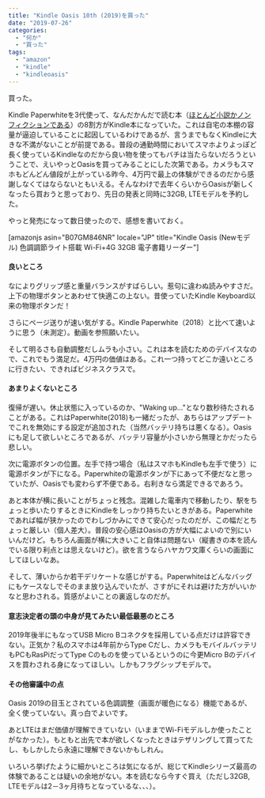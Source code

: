 ```yaml
---
title: "Kindle Oasis 10th (2019)を買った"
date: "2019-07-26"
categories: 
  - "何か"
  - "買った"
tags: 
  - "amazon"
  - "kindle"
  - "kindleoasis"
---
```


買った。

Kindle Paperwhiteを3代使って、なんだかんだで読む本（[ほとんど小説かノンフィクションである](https://booklog.jp/users/naotaco)）の8割方がKindle本になっていた。これは自宅の本棚の容量が逼迫していることに起因しているわけであるが、言うまでもなくKindleに大きな不満がないことが前提である。普段の通勤時間においてスマホよりよっぽど長く使っているKindleなのだから良い物を使ってもバチは当たらないだろうということで、えいやっとOasisを買ってみることにした次第である。カメラもスマホもどんどん値段が上がっている昨今、4万円で最上の体験ができるのだから感謝しなくてはならないともいえる。そんなわけで去年くらいからOasisが新しくなったら買おうと思っており、先日の発表と同時に32GB, LTEモデルを予約した。

やっと発売になって数日使ったので、感想を書いておく。

\[amazonjs asin="B07GM846NR" locale="JP" title="Kindle Oasis (Newモデル) 色調調節ライト搭載 Wi-Fi+4G 32GB 電子書籍リーダー"\]

#### 良いところ

なによりグリップ感と重量バランスがすばらしい。惹句に違わぬ読みやすさだ。上下の物理ボタンとあわせて快適この上ない。昔使っていたKindle Keyboard以来の物理ボタンだ！

さらにページ送りが速い気がする。Kindle Paperwhite（2018）と比べて速いように思う（未測定）。動画を参照願いたい。

そして明るさも自動調整だしムラも小さい。これは本を読むためのデバイスなので、これでもう満足だ。4万円の価値はある。これ一つ持ってどこか遠いところに行きたい、できればビジネスクラスで。

#### あまりよくないところ

復帰が遅い。休止状態に入っているのか、"Waking up..."となり数秒待たされることがある。これはPaperwhite(2018)も一緒だったが、あちらはアップデートでこれを無効にする設定が追加された（当然バッテリ持ちは悪くなる）。Oasisにも足して欲しいところであるが、バッテリ容量が小さいから無理とかだったら悲しい。

次に電源ボタンの位置。左手で持つ場合（私はスマホもKindleも左手で使う）に電源ボタンが下になる。Paperwhiteの電源ボタンが下にあって不便だなと思っていたが、Oasisでも変わらず不便である。右利きなら満足できるであろう。

あと本体が横に長いことがちょっと残念。混雑した電車内で移動したり、駅をちょっと歩いたりするときにKindleをしっかり持ちたいときがある。Paperwhiteであれば幅が狭かったのでわしづかみにできて安心だったのだが、この幅だとちょっと厳しい（個人差大）。普段の安心感はOasisの方が大幅によいので別にいいんだけど。もちろん画面が横に大きいこと自体は問題ない（縦書きの本を読んでいる限り利点とは思えないけど）。欲を言うならハヤカワ文庫くらいの画面にしてほしいなあ。

そして、薄いからか若干デリケートな感じがする。Paperwhiteはどんなバッグにもケースなしでそのまま放り込んでいたが、さすがにそれは避けた方がいいかなと思わされる。質感がよいことの裏返しなのだが。

#### 意志決定者の頭の中身が見てみたい最低最悪のところ

2019年後半にもなってUSB Micro Bコネクタを採用している点だけは許容できない。正気か？私のスマホは4年前からType Cだし、カメラもモバイルバッテリもPCもRasPiだってType Cのものを使っているというのに今更Micro Bのデバイスを買わされる身になってほしい。しかもフラグシップモデルで。

#### その他審議中の点

Oasis 2019の目玉とされている色調調整（画面が暖色になる）機能であるが、全く使っていない。真っ白でよいです。

あとLTEはまだ価値が理解できていない（いままでWi-Fiモデルしか使ったことがなかった）。もともと出先で本が欲しくなったときはテザリングして買ってたし、もしかしたら永遠に理解できないかもしれん。

いろいろ挙げたように細かいところは気になるが、総じてKindleシリーズ最高の体験であることは疑いの余地がない。本を読むなら今すぐ買え（ただし32GB, LTEモデルは2－3ヶ月待ちとなっているな、、、）。
